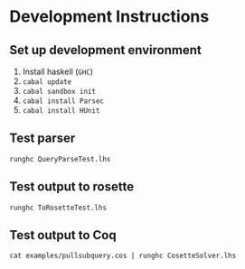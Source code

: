 Development Instructions
========================

## Set up development environment

1. Install haskell (`GHC`)
2. `cabal update`
3. `cabal sandbox init`
4. `cabal install Parsec`
5. `cabal install HUnit`

## Test parser

`runghc QueryParseTest.lhs`

## Test output to rosette

`runghc ToRosetteTest.lhs`

## Test output to Coq

`cat examples/pullsubquery.cos | runghc CosetteSolver.lhs`
